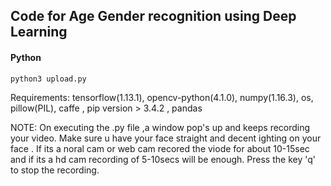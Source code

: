 ## Code for Age Gender recognition using Deep Learning

#### Python
```
python3 upload.py 
```

Requirements: tensorflow(1.13.1), opencv-python(4.1.0), numpy(1.16.3), os, pillow(PIL), caffe , pip version > 3.4.2 , pandas

NOTE: On executing the .py file ,a window pop's up and keeps recording your video. Make sure u have your face straight and decent ighting on your face . If its a noral cam or web cam recored the viode for about 10-15sec and if its a hd cam recording of 5-10secs will be enough. Press the key 'q' to stop the recording.
